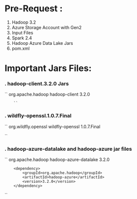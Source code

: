 # Pre-Request :
1. Hadoop 3.2
2. Azure Storage Account with Gen2 
3. Input Files
4. Spark 2.4
5. Hadoop Azure Data Lake Jars
6. pom.xml

# Important Jars Files:

### . hadoop-client.3.2.0 Jars

``
    <dependency>
            <groupId>org.apache.hadoop</groupId>
            <artifactId>hadoop-client</artifactId>
            <version>3.2.0</version>
        </dependency>
        <dependency>
        
        ``

### . wildfly-openssl.1.0.7.Final


``
        <dependency>
            <groupId>org.wildfly.openssl</groupId>
            <artifactId>wildfly-openssl</artifactId>
            <version>1.0.7.Final</version>
        </dependency>

``


### . hadoop-azure-datalake and hadoop-azure jar files 
``
 <dependency>
            <groupId>org.apache.hadoop</groupId>
            <artifactId>hadoop-azure-datalake</artifactId>
            <version>3.2.0</version>
        </dependency>

    

        <dependency>
            <groupId>org.apache.hadoop</groupId>
            <artifactId>hadoop-azure</artifactId>
            <version>3.2.0</version>
        </dependency>
``
